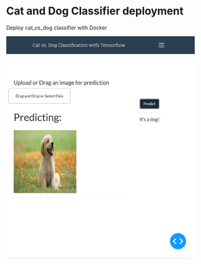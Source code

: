 # Cat and Dog Classifier deployment

Deploy cat_vs_dog classifier with Docker

![Example Landing Page](./backend/report/inference.png)
